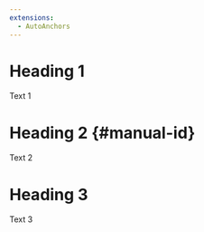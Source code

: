 ```yaml
---
extensions:
  - AutoAnchors
---
```


# Heading 1

Text 1

# Heading 2 {#manual-id}

Text 2

# Heading 3

Text 3
